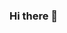 ### Hi there 👋

<!--
**DarkGrapher** is a software engineer and web developer!

- 🔭 I’m currently working on software engineering projects
- 🌱 I’m currently learning C programming language
- 💬 Ask me about anything
- 📫 How to reach me: https://www.linkedin.com/in/laurels-junior/
- ⚡ Fun fact: My friends call me a debug priest.
-->

